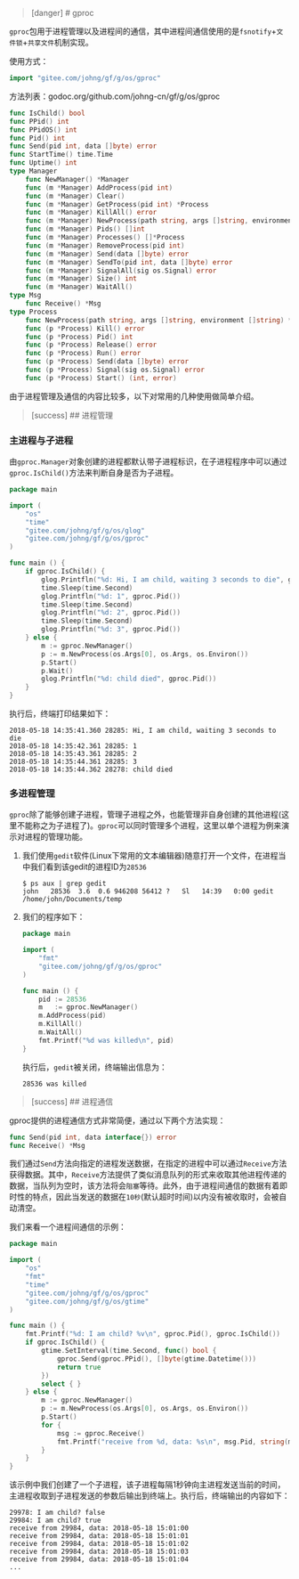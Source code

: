 >[danger] # gproc

```gproc```包用于进程管理以及进程间的通信，其中进程间通信使用的是```fsnotify```+```文件锁```+```共享文件```机制实现。


使用方式：
```go
import "gitee.com/johng/gf/g/os/gproc"
```

方法列表：godoc.org/github.com/johng-cn/gf/g/os/gproc
```go
func IsChild() bool
func PPid() int
func PPidOS() int
func Pid() int
func Send(pid int, data []byte) error
func StartTime() time.Time
func Uptime() int
type Manager
    func NewManager() *Manager
    func (m *Manager) AddProcess(pid int)
    func (m *Manager) Clear()
    func (m *Manager) GetProcess(pid int) *Process
    func (m *Manager) KillAll() error
    func (m *Manager) NewProcess(path string, args []string, environment []string) *Process
    func (m *Manager) Pids() []int
    func (m *Manager) Processes() []*Process
    func (m *Manager) RemoveProcess(pid int)
    func (m *Manager) Send(data []byte) error
    func (m *Manager) SendTo(pid int, data []byte) error
    func (m *Manager) SignalAll(sig os.Signal) error
    func (m *Manager) Size() int
    func (m *Manager) WaitAll()
type Msg
    func Receive() *Msg
type Process
    func NewProcess(path string, args []string, environment []string) *Process
    func (p *Process) Kill() error
    func (p *Process) Pid() int
    func (p *Process) Release() error
    func (p *Process) Run() error
    func (p *Process) Send(data []byte) error
    func (p *Process) Signal(sig os.Signal) error
    func (p *Process) Start() (int, error)
```

由于进程管理及通信的内容比较多，以下对常用的几种使用做简单介绍。

>[success] ## 进程管理

### 主进程与子进程
由```gproc.Manager```对象创建的进程都默认带子进程标识，在子进程程序中可以通过```gproc.IsChild()```方法来判断自身是否为子进程。

```go
package main

import (
    "os"
    "time"
    "gitee.com/johng/gf/g/os/glog"
    "gitee.com/johng/gf/g/os/gproc"
)

func main () {
    if gproc.IsChild() {
        glog.Printfln("%d: Hi, I am child, waiting 3 seconds to die", gproc.Pid())
        time.Sleep(time.Second)
        glog.Printfln("%d: 1", gproc.Pid())
        time.Sleep(time.Second)
        glog.Printfln("%d: 2", gproc.Pid())
        time.Sleep(time.Second)
        glog.Printfln("%d: 3", gproc.Pid())
    } else {
        m := gproc.NewManager()
        p := m.NewProcess(os.Args[0], os.Args, os.Environ())
        p.Start()
        p.Wait()
        glog.Printfln("%d: child died", gproc.Pid())
    }
}
```
执行后，终端打印结果如下：
```shell
2018-05-18 14:35:41.360 28285: Hi, I am child, waiting 3 seconds to die
2018-05-18 14:35:42.361 28285: 1
2018-05-18 14:35:43.361 28285: 2
2018-05-18 14:35:44.361 28285: 3
2018-05-18 14:35:44.362 28278: child died
```

### 多进程管理
```gproc```除了能够创建子进程，管理子进程之外，也能管理非自身创建的其他进程(这里不能称之为子进程了)。```gproc```可以同时管理多个进程，这里以单个进程为例来演示对进程的管理功能。

1. 我们使用```gedit```软件(Linux下常用的文本编辑器)随意打开一个文件，在进程当中我们看到该gedit的进程ID为```28536```
    ```shell
    $ ps aux | grep gedit
    john   28536  3.6  0.6 946208 56412 ?   Sl   14:39   0:00 gedit /home/john/Documents/temp
    ```
1. 我们的程序如下：
    ```go
    package main

    import (
        "fmt"
        "gitee.com/johng/gf/g/os/gproc"
    )

    func main () {
        pid := 28536
        m   := gproc.NewManager()
        m.AddProcess(pid)
        m.KillAll()
        m.WaitAll()
        fmt.Printf("%d was killed\n", pid)
    }
    ```
	执行后，```gedit```被关闭，终端输出信息为：
    ```shell
    28536 was killed
    ```


>[success] ## 进程通信

gproc提供的进程通信方式非常简便，通过以下两个方法实现：
```go
func Send(pid int, data interface{}) error
func Receive() *Msg
```
我们通过```Send```方法向指定的进程发送数据，在指定的进程中可以通过```Receive```方法获得数据。其中，```Receive```方法提供了类似消息队列的形式来收取其他进程传递的数据，当队列为空时，该方法将会```阻塞```等待。此外，由于进程间通信的数据有着即时性的特点，因此当发送的数据在```10秒```(默认超时时间)以内没有被收取时，会被自动清空。

我们来看一个进程间通信的示例：
```go
package main

import (
    "os"
    "fmt"
    "time"
    "gitee.com/johng/gf/g/os/gproc"
    "gitee.com/johng/gf/g/os/gtime"
)

func main () {
    fmt.Printf("%d: I am child? %v\n", gproc.Pid(), gproc.IsChild())
    if gproc.IsChild() {
        gtime.SetInterval(time.Second, func() bool {
            gproc.Send(gproc.PPid(), []byte(gtime.Datetime()))
            return true
        })
        select { }
    } else {
        m := gproc.NewManager()
        p := m.NewProcess(os.Args[0], os.Args, os.Environ())
        p.Start()
        for {
            msg := gproc.Receive()
            fmt.Printf("receive from %d, data: %s\n", msg.Pid, string(msg.Data))
        }
    }
}
```
该示例中我们创建了一个子进程，该子进程每隔1秒钟向主进程发送当前的时间，主进程收取到子进程发送的参数后输出到终端上。执行后，终端输出的内容如下：
```shell
29978: I am child? false
29984: I am child? true
receive from 29984, data: 2018-05-18 15:01:00
receive from 29984, data: 2018-05-18 15:01:01
receive from 29984, data: 2018-05-18 15:01:02
receive from 29984, data: 2018-05-18 15:01:03
receive from 29984, data: 2018-05-18 15:01:04
...
```

